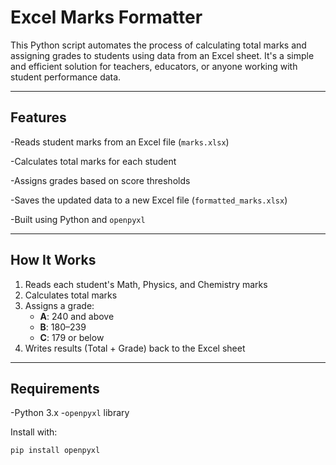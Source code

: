 # Excel Marks Formatter

This Python script automates the process of calculating total marks and assigning grades to students using data from an Excel sheet. It's a simple and efficient solution for teachers, educators, or anyone working with student performance data.

---

## Features

-Reads student marks from an Excel file (`marks.xlsx`)

-Calculates total marks for each student

-Assigns grades based on score thresholds

-Saves the updated data to a new Excel file (`formatted_marks.xlsx`)

-Built using Python and `openpyxl`

---

## How It Works

1. Reads each student's Math, Physics, and Chemistry marks
2. Calculates total marks
3. Assigns a grade:
   - **A**: 240 and above
   - **B**: 180–239
   - **C**: 179 or below
4. Writes results (Total + Grade) back to the Excel sheet

---

## Requirements

-Python 3.x
-`openpyxl` library

Install with:

`pip install openpyxl`
